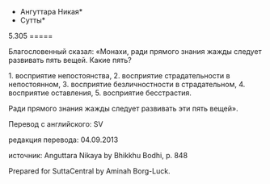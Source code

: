 * Ангуттара Никая*
* Сутты*

5\.305
\=\=\=\=\=

Благословенный сказал: «Монахи, ради прямого знания жажды следует развивать пять вещей\. Какие пять?

1\. восприятие непостоянства,
2\. восприятие страдательности в непостоянном,
3\. восприятие безличностности в страдательном,
4\. восприятие оставления,
5\. восприятие бесстрастия\.

Ради прямого знания жажды следует развивать эти пять вещей»\.

Перевод с английского: SV

редакция перевода: 04\.09\.2013

источник: Anguttara Nikaya by Bhikkhu Bodhi, p\. 848

Prepared for SuttaCentral by Aminah Borg\-Luck\.